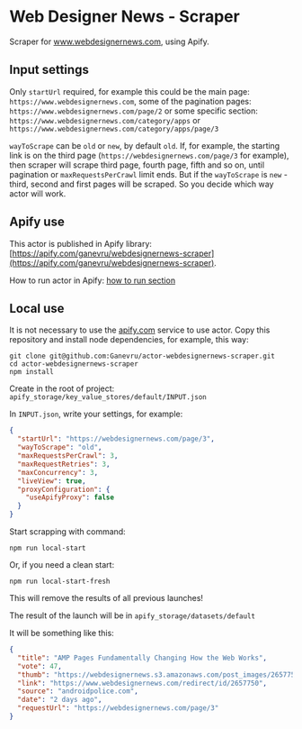 # Web Designer News - Scraper

Scraper for www.webdesignernews.com, using Apify.

## Input settings

Only `startUrl` required, for example this could be the main page: `https://www.webdesignernews.com`, some of the pagination pages: `https://www.webdesignernews.com/page/2` or some specific section: `https://www.webdesignernews.com/category/apps` or `https://www.webdesignernews.com/category/apps/page/3`

`wayToScrape` can be `old` or `new`, by default `old`. If, for example, the starting link is on the third page (`https://webdesignernews.com/page/3` for example), then scraper will scrape third page, fourth page, fifth and so on, until pagination or `maxRequestsPerCrawl` limit ends. But if the `wayToScrape` is `new` - third, second and first pages will be scraped. So you decide which way actor will work.

## Apify use

This actor is published in Apify library: [https://apify.com/ganevru/webdesignernews-scraper](https://apify.com/ganevru/webdesignernews-scraper).

How to run actor in Apify: [how to run section](https://apify.com/ganevru/webdesignernews-scraper?section=how-to-run)

## Local use

It is not necessary to use the [apify.com](https://apify.com) service to use actor. Copy this repository and install node dependencies, for example, this way:

```
git clone git@github.com:Ganevru/actor-webdesignernews-scraper.git
cd actor-webdesignernews-scraper
npm install
```

Create in the root of project: `apify_storage/key_value_stores/default/INPUT.json`

In `INPUT.json`, write your settings, for example:

```json
{
  "startUrl": "https://webdesignernews.com/page/3",
  "wayToScrape": "old",
  "maxRequestsPerCrawl": 3,
  "maxRequestRetries": 3,
  "maxConcurrency": 3,
  "liveView": true,
  "proxyConfiguration": {
    "useApifyProxy": false
  }
}
```

Start scrapping with command:

```
npm run local-start
```

Or, if you need a clean start:

```
npm run local-start-fresh
```

This will remove the results of all previous launches!

The result of the launch will be in `apify_storage/datasets/default`

It will be something like this:

```json
{
  "title": "AMP Pages Fundamentally Changing How the Web Works",
  "vote": 47,
  "thumb": "https://webdesignernews.s3.amazonaws.com/post_images/2657750/vlcsnap-2019-04-17-00h58m00s057-728x407-1d95-140x112.jpg",
  "link": "https://www.webdesignernews.com/redirect/id/2657750",
  "source": "androidpolice.com",
  "date": "2 days ago",
  "requestUrl": "https://webdesignernews.com/page/3"
}
```
